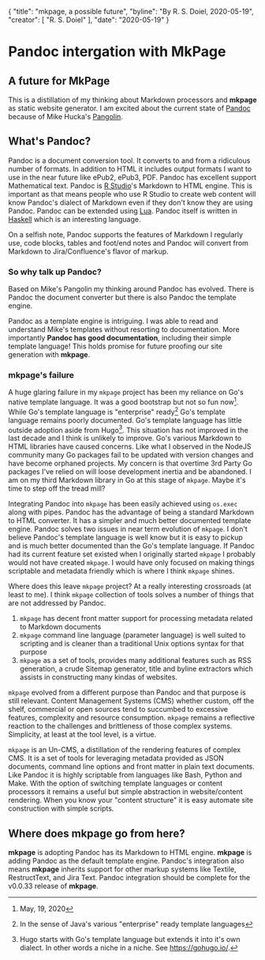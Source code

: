 {
    "title": "mkpage, a possible future",
    "byline": "By R. S. Doiel, 2020-05-19",
    "creator": [ "R. S. Doiel" ],
    "date": "2020-05-19"
}


Pandoc intergation with MkPage
==============================

A future for MkPage
-------------------

This is a distillation of my thinking about Markdown processors and **mkpage** as static website generator.  I am excited about the current state of [Pandoc](https://pandoc.org/) because of Mike Hucka's [Pangolin](https://github.com/mhucka/pangolin-notebook).

What's Pandoc?
--------------

Pandoc is a document conversion tool. It converts to and from a ridiculous number of formats.  In addition to HTML it includes output formats I want to use in the near future like ePub2, ePub3, PDF. Pandoc has excellent support Mathematical text.  Pandoc is [R Studio](https://rstudio.com/)'s Markdown to HTML engine. This is important as that means people who use R Studio to create web content will know Pandoc's dialect of Markdown even if they don't know they are using Pandoc. Pandoc can be extended using [Lua](https://lua.org). Pandoc itself is written in [Haskell](https://www.haskell.org/) which is an interesting language.

On a selfish note, Pandoc supports the features of Markdown I regularly use, code blocks, tables and foot/end notes and Pandoc will convert from Markdown to Jira/Confluence's flavor of markup.  

### So why talk up Pandoc?

Based on Mike's Pangolin my thinking around Pandoc has evolved. There is Pandoc the document converter but there is also Pandoc the template engine.

Pandoc as a template engine is intriguing. I was able to read and understand Mike's templates without resorting to documentation. More importantly **Pandoc has good documentation**, including their simple template language!  This holds promise for future proofing our site generation with **mkpage**.

### mkpage's failure

A huge glaring failure in my `mkpage` project has been my reliance on Go's native template language. It was a good bootstrap but not so fun now[^now]. 
While Go's template language is "enterprise" ready[^ready] Go's template language remains poorly documented. Go's template language has little outside adoption aside from Hugo[^Hugo]. This situation has not improved in the last decade and I think is unlikely to improve.  Go's various Markdown to HTML libraries have caused concerns. Like what I observed in the NodeJS community many Go packages fail to be updated with version changes and have become orphaned projects. My concern is that overtime 3rd Party Go packages I've relied on will loose development inertia and be abandoned. I am on my third Markdown library in Go at this stage of `mkpage`. Maybe it's time to step off the tread mill?

[^now]: May, 19, 2020

[^ready]:  In the sense of Java's various "enterprise" ready template languages

[^Hugo]:  Hugo starts with Go's template language but extends it into it's own dialect. In other words a niche in a niche. See https://gohugo.io/.


Integrating Pandoc into `mkpage` has been easily achieved using `os.exec` along with pipes. Pandoc has the advantage of being a standard Markdown to HTML converter. It has a simpler and much better documented template engine. Pandoc solves two issues in near term evolution of `mkpage`. I don't believe Pandoc's template language is well know but it is easy to pickup and is much better documented than the Go's template language. If Pandoc had its current feature set existed when I originally started `mkpage` I probably would not have created `mkpage`. I would have only focused on making things scriptable and metadata friendly which is where I think `mkpage` shines.


Where does this leave `mkpage` project? At a really interesting crossroads (at least to me).  I think `mkpage` collection of tools solves a number of things that are not addressed by Pandoc.

1. `mkpage` has decent front matter support for processing metadata related to Markdown documents
2. `mkpage` command line language (parameter language) is well suited to scripting and is cleaner than a traditional Unix options syntax for that purpose
3. `mkpage` as a set of tools, provides many additional features such as RSS generation, a crude Sitemap generator, title and byline extractors which assists in constructing many kindas of websites.

`mkpage` evolved from a different purpose than Pandoc and that purpose is still relevant. Content Management Systems  (CMS) whether custom, off the shelf, commercial or open sources tend to succumbed to excessive features, complexity and resource consumption.  `mkpage` remains a reflective reaction to the challenges and brittleness of those complex systems. Simplicity, at least at the tool level, is a virtue.

`mkpage` is an Un-CMS, a distillation of the rendering features of complex CMS.  It is a set of tools for leveraging metadata provided as JSON documents, command line options and front matter in plain text documents.  Like Pandoc it is highly scriptable from languages like Bash, Python and Make. With the option of switching template languages or content processors it remains a useful but simple abstraction in website/content rendering. When you know your "content structure" it is easy automate site construction with simple scripts.

Where does **mkpage** go from here?
-----------------------------------

**mkpage** is adopting Pandoc has its Markdown to HTML engine. **mkpage** is adding Pandoc as the default template engine.  Pandoc's integration also means **mkpage** inherits support for other markup systems like Textile, RestructText, and Jira Text. Pandoc integration should be complete for the v0.0.33 release of **mkpage**.



